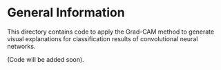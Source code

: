 # General Information

This directory contains code to apply the Grad-CAM method to generate visual explanations for classification results of convolutional neural networks.

(Code will be added soon).
